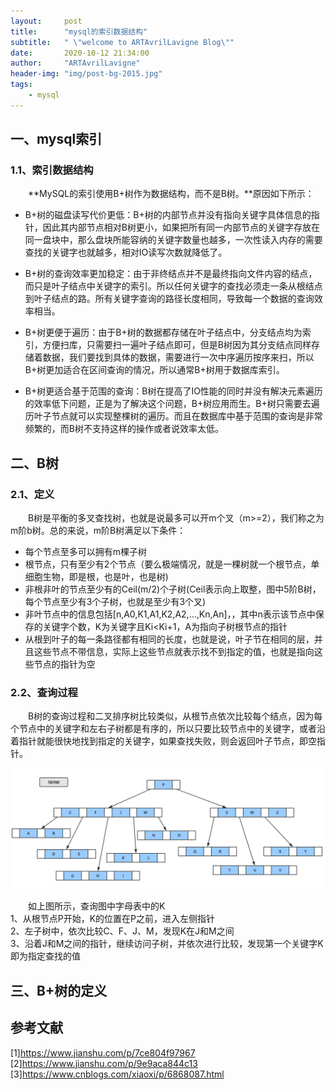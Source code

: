 ```yaml
---
layout:     post
title:      "mysql的索引数据结构"
subtitle:   " \"welcome to ARTAvrilLavigne Blog\""
date:       2020-10-12 21:34:00
author:     "ARTAvrilLavigne"
header-img: "img/post-bg-2015.jpg"
tags:
    - mysql
---
```

## 一、mysql索引<br>

### 1.1、索引数据结构<br>

　　**MySQL的索引使用B+树作为数据结构，而不是B树。**原因如下所示：<br>
* B+树的磁盘读写代价更低：B+树的内部节点并没有指向关键字具体信息的指针，因此其内部节点相对B树更小，如果把所有同一内部节点的关键字存放在同一盘块中，那么盘块所能容纳的关键字数量也越多，一次性读入内存的需要查找的关键字也就越多，相对IO读写次数就降低了。<br>

* B+树的查询效率更加稳定：由于非终结点并不是最终指向文件内容的结点，而只是叶子结点中关键字的索引。所以任何关键字的查找必须走一条从根结点到叶子结点的路。所有关键字查询的路径长度相同，导致每一个数据的查询效率相当。<br>

* B+树更便于遍历：由于B+树的数据都存储在叶子结点中，分支结点均为索引，方便扫库，只需要扫一遍叶子结点即可，但是B树因为其分支结点同样存储着数据，我们要找到具体的数据，需要进行一次中序遍历按序来扫，所以B+树更加适合在区间查询的情况，所以通常B+树用于数据库索引。<br>

* B+树更适合基于范围的查询：B树在提高了IO性能的同时并没有解决元素遍历的效率低下问题，正是为了解决这个问题，B+树应用而生。B+树只需要去遍历叶子节点就可以实现整棵树的遍历。而且在数据库中基于范围的查询是非常频繁的，而B树不支持这样的操作或者说效率太低。<br>

## 二、B树<br>

### 2.1、定义<br>

　　B树是平衡的多叉查找树，也就是说最多可以开m个叉（m>=2），我们称之为m阶b树。总的来说，m阶B树满足以下条件：<br>
* 每个节点至多可以拥有m棵子树<br>
* 根节点，只有至少有2个节点（要么极端情况，就是一棵树就一个根节点，单细胞生物，即是根，也是叶，也是树)<br>
* 非根非叶的节点至少有的Ceil(m/2)个子树(Ceil表示向上取整，图中5阶B树，每个节点至少有3个子树，也就是至少有3个叉)<br>
* 非叶节点中的信息包括[n,A0,K1,A1,K2,A2,…,Kn,An]，，其中n表示该节点中保存的关键字个数，K为关键字且Ki<Ki+1，A为指向子树根节点的指针<br>
* 从根到叶子的每一条路径都有相同的长度，也就是说，叶子节在相同的层，并且这些节点不带信息，实际上这些节点就表示找不到指定的值，也就是指向这些节点的指针为空<br>

### 2.2、查询过程<br>

　　B树的查询过程和二叉排序树比较类似，从根节点依次比较每个结点，因为每个节点中的关键字和左右子树都是有序的，所以只要比较节点中的关键字，或者沿着指针就能很快地找到指定的关键字，如果查找失败，则会返回叶子节点，即空指针。<br>
  
![object](https://github.com/ARTAvrilLavigne/ARTAvrilLavigne.github.io/blob/master/myblog/2020-10-12-mysql-BTree/1.png?raw=true)<br>

　　如上图所示，查询图中字母表中的K<br>
1、从根节点P开始，K的位置在P之前，进入左侧指针<br>
2、左子树中，依次比较C、F、J、M，发现K在J和M之间<br>
3、沿着J和M之间的指针，继续访问子树，并依次进行比较，发现第一个关键字K即为指定查找的值<br>
  

## 三、B+树的定义<br>


  



## 参考文献<br>
[1]https://www.jianshu.com/p/7ce804f97967<br>
[2]https://www.jianshu.com/p/9e9aca844c13<br>
[3]https://www.cnblogs.com/xiaoxi/p/6868087.html<br>
